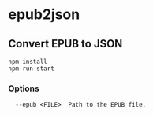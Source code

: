 # epub2json

## Convert EPUB to JSON

```
npm install
npm run start
```

### Options
```
  --epub <FILE>  Path to the EPUB file.
```